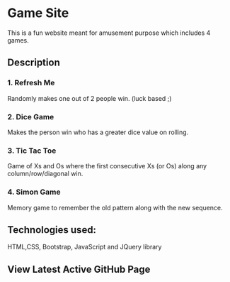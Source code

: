# Game Site
This is a fun website meant for amusement purpose which includes 4 games.

## Description

### 1. Refresh Me
   Randomly makes one out of 2 people win. (luck based ;)
### 2. Dice Game
   Makes the person win who has a greater dice value on rolling.
### 3. Tic Tac Toe
   Game of Xs and Os where the first consecutive Xs (or Os) along any column/row/diagonal win.
### 4. Simon Game
   Memory game to remember the old pattern along with the new sequence.

## Technologies used:
HTML,CSS, Bootstrap, JavaScript and JQuery library
## View Latest Active GitHub Page 
